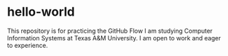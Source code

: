 # hello-world
This repository is for practicing the GitHub Flow
I am studying Computer Information Systems at Texas A&M University. I am open to work and eager to experience. 
